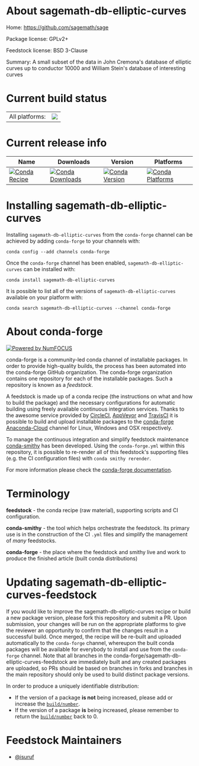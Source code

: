 About sagemath-db-elliptic-curves
=================================

Home: https://github.com/sagemath/sage

Package license: GPLv2+

Feedstock license: BSD 3-Clause

Summary: A small subset of the data in John Cremona's database of elliptic curves up
to conductor 10000 and William Stein's database of interesting curves




Current build status
====================


<table><tr><td>All platforms:</td>
    <td>
      <a href="https://dev.azure.com/conda-forge/feedstock-builds/_build/latest?definitionId=1872&branchName=master">
        <img src="https://dev.azure.com/conda-forge/feedstock-builds/_apis/build/status/sagemath-db-elliptic-curves-feedstock?branchName=master">
      </a>
    </td>
  </tr>
</table>

Current release info
====================

| Name | Downloads | Version | Platforms |
| --- | --- | --- | --- |
| [![Conda Recipe](https://img.shields.io/badge/recipe-sagemath--db--elliptic--curves-green.svg)](https://anaconda.org/conda-forge/sagemath-db-elliptic-curves) | [![Conda Downloads](https://img.shields.io/conda/dn/conda-forge/sagemath-db-elliptic-curves.svg)](https://anaconda.org/conda-forge/sagemath-db-elliptic-curves) | [![Conda Version](https://img.shields.io/conda/vn/conda-forge/sagemath-db-elliptic-curves.svg)](https://anaconda.org/conda-forge/sagemath-db-elliptic-curves) | [![Conda Platforms](https://img.shields.io/conda/pn/conda-forge/sagemath-db-elliptic-curves.svg)](https://anaconda.org/conda-forge/sagemath-db-elliptic-curves) |

Installing sagemath-db-elliptic-curves
======================================

Installing `sagemath-db-elliptic-curves` from the `conda-forge` channel can be achieved by adding `conda-forge` to your channels with:

```
conda config --add channels conda-forge
```

Once the `conda-forge` channel has been enabled, `sagemath-db-elliptic-curves` can be installed with:

```
conda install sagemath-db-elliptic-curves
```

It is possible to list all of the versions of `sagemath-db-elliptic-curves` available on your platform with:

```
conda search sagemath-db-elliptic-curves --channel conda-forge
```


About conda-forge
=================

[![Powered by NumFOCUS](https://img.shields.io/badge/powered%20by-NumFOCUS-orange.svg?style=flat&colorA=E1523D&colorB=007D8A)](http://numfocus.org)

conda-forge is a community-led conda channel of installable packages.
In order to provide high-quality builds, the process has been automated into the
conda-forge GitHub organization. The conda-forge organization contains one repository
for each of the installable packages. Such a repository is known as a *feedstock*.

A feedstock is made up of a conda recipe (the instructions on what and how to build
the package) and the necessary configurations for automatic building using freely
available continuous integration services. Thanks to the awesome service provided by
[CircleCI](https://circleci.com/), [AppVeyor](https://www.appveyor.com/)
and [TravisCI](https://travis-ci.org/) it is possible to build and upload installable
packages to the [conda-forge](https://anaconda.org/conda-forge)
[Anaconda-Cloud](https://anaconda.org/) channel for Linux, Windows and OSX respectively.

To manage the continuous integration and simplify feedstock maintenance
[conda-smithy](https://github.com/conda-forge/conda-smithy) has been developed.
Using the ``conda-forge.yml`` within this repository, it is possible to re-render all of
this feedstock's supporting files (e.g. the CI configuration files) with ``conda smithy rerender``.

For more information please check the [conda-forge documentation](https://conda-forge.org/docs/).

Terminology
===========

**feedstock** - the conda recipe (raw material), supporting scripts and CI configuration.

**conda-smithy** - the tool which helps orchestrate the feedstock.
                   Its primary use is in the construction of the CI ``.yml`` files
                   and simplify the management of *many* feedstocks.

**conda-forge** - the place where the feedstock and smithy live and work to
                  produce the finished article (built conda distributions)


Updating sagemath-db-elliptic-curves-feedstock
==============================================

If you would like to improve the sagemath-db-elliptic-curves recipe or build a new
package version, please fork this repository and submit a PR. Upon submission,
your changes will be run on the appropriate platforms to give the reviewer an
opportunity to confirm that the changes result in a successful build. Once
merged, the recipe will be re-built and uploaded automatically to the
`conda-forge` channel, whereupon the built conda packages will be available for
everybody to install and use from the `conda-forge` channel.
Note that all branches in the conda-forge/sagemath-db-elliptic-curves-feedstock are
immediately built and any created packages are uploaded, so PRs should be based
on branches in forks and branches in the main repository should only be used to
build distinct package versions.

In order to produce a uniquely identifiable distribution:
 * If the version of a package **is not** being increased, please add or increase
   the [``build/number``](https://conda.io/docs/user-guide/tasks/build-packages/define-metadata.html#build-number-and-string).
 * If the version of a package **is** being increased, please remember to return
   the [``build/number``](https://conda.io/docs/user-guide/tasks/build-packages/define-metadata.html#build-number-and-string)
   back to 0.

Feedstock Maintainers
=====================

* [@isuruf](https://github.com/isuruf/)

